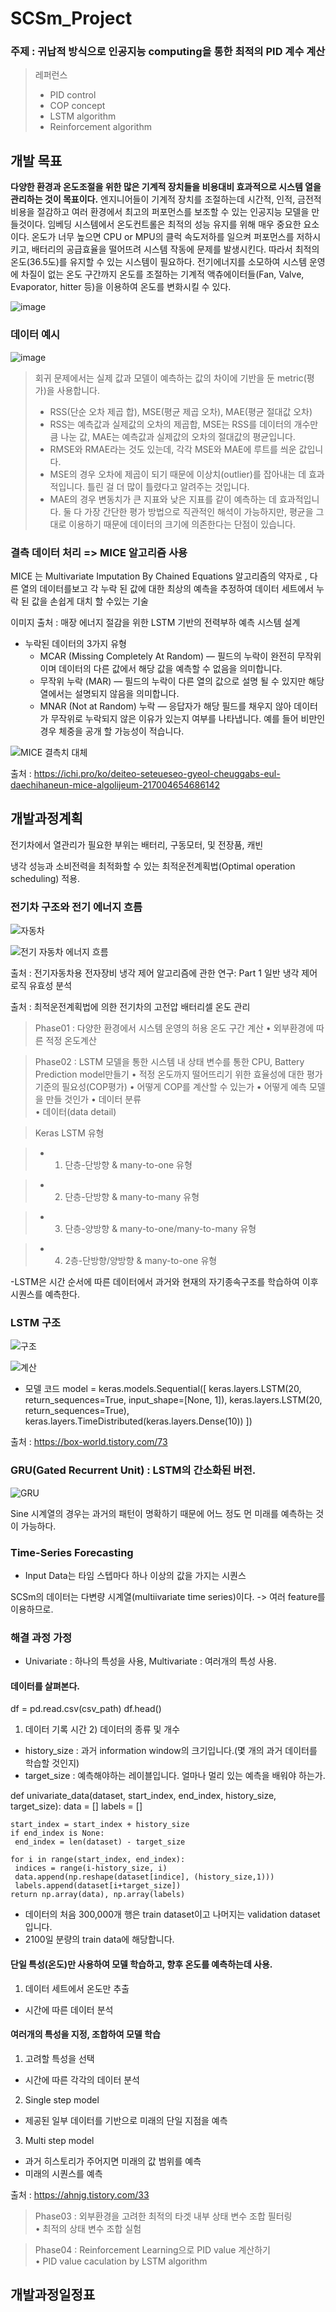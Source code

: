 # SCSm_Project

### 주제 : 귀납적 방식으로 인공지능 computing을 통한 최적의 PID 계수 계산

> 레퍼런스
> - PID control
> - COP concept
> - LSTM algorithm
> - Reinforcement algorithm

## 개발 목표
**다양한 환경과 온도조절을 위한 많은 기계적 장치들을 비용대비 효과적으로 시스템 열을 관리하는 것이 목표이다.** 엔지니어들이 기계적 장치를 조절하는데 시간적, 인적, 금전적 비용을 절감하고 여러 환경에서 최고의 퍼포먼스를 보조할 수 있는 인공지능 모델을 만들것이다.
임베딩 시스템에서 온도컨트롤은 최적의 성능 유지를 위해 매우 중요한 요소이다. 온도가 너무 높으면 CPU or MPU의 클럭 속도저하를 일으켜 퍼포먼스를 저하시키고, 배터리의 공급효율을 떨어뜨려 시스템 작동에 문제를 발생시킨다. 따라서 최적의 온도(36.5도)를 유지할 수 있는 시스템이 필요하다. 전기에너지를 소모하여 시스템 운영에 차질이 없는 온도 구간까지 온도를 조절하는 기계적 액츄에이터들(Fan, Valve, Evaporator, hitter 등)을 이용하여 온도를 변화시킬 수 있다. 



![image](https://user-images.githubusercontent.com/90364187/150447996-46914d4c-4489-40a7-8cdf-550a7f177705.png)


### 데이터 예시

![image](https://user-images.githubusercontent.com/90364187/150448554-8f1f47cb-83b1-45a9-a906-a808da03bb2e.png)


> 회귀 문제에서는 실제 값과 모델이 예측하는 값의 차이에 기반을 둔 metric(평가)을 사용합니다. 
> - RSS(단순 오차 제곱 합), MSE(평균 제곱 오차), MAE(평균 절대값 오차)
> - RSS는 예측값과 실제값의 오차의 제곱합, MSE는 RSS를 데이터의 개수만큼 나눈 값, MAE는 예측값과 실제값의 오차의 절대값의 평균입니다.
> - RMSE와 RMAE라는 것도 있는데, 각각 MSE와 MAE에 루트를 씌운 값입니다.
> - MSE의 경우 오차에 제곱이 되기 때문에 이상치(outlier)를 잡아내는 데 효과적입니다. 틀린 걸 더 많이 틀렸다고 알려주는 것입니다. 
> - MAE의 경우 변동치가 큰 지표와 낮은 지표를 같이 예측하는 데 효과적입니다. 둘 다 가장 간단한 평가 방법으로 직관적인 해석이 가능하지만, 평균을 그대로 이용하기 때문에 데이터의 크기에 의존한다는 단점이 있습니다.


### 결측 데이터 처리 => MICE 알고리즘 사용

MICE 는 Multivariate Imputation By Chained Equations 알고리즘의 약자로 , 다른 열의 데이터를보고 각 누락 된 값에 대한 최상의 예측을 추정하여 데이터 세트에서 누락 된 값을 손쉽게 대치 할 수있는 기술

이미지 출처 : 매장 에너지 절감을 위한 LSTM 기반의 전력부하 예측 시스템 설계

- 누락된 데이터의 3가지 유형
	- MCAR (Missing Completely At Random) — 필드의 누락이 완전히 무작위이며 데이터의 다른 값에서 해당 값을 예측할 수 없음을 의미합니다.
	- 무작위 누락 (MAR) — 필드의 누락이 다른 열의 값으로 설명 될 수 있지만 해당 열에서는 설명되지 않음을 의미합니다.
	- MNAR (Not at Random) 누락 — 응답자가 해당 필드를 채우지 않아 데이터가 무작위로 누락되지 않은 이유가 있는지 여부를 나타냅니다. 예를 들어 비만인 경우 체중을 공개 할 가능성이 적습니다.




![MICE 결측치 대체](https://user-images.githubusercontent.com/90364187/150477261-ad1ecc90-49c4-4d4e-b4d3-eac0c5d8a86c.JPG)





출처 : https://ichi.pro/ko/deiteo-seteueseo-gyeol-cheuggabs-eul-daechihaneun-mice-algolijeum-217004654686142







## 개발과정계획
전기차에서 열관리가 필요한 부위는 배터리, 구동모터, 및 전장품, 캐빈

냉각 성능과 소비전력을 최적화할 수 있는 최적운전계획법(Optimal operation scheduling) 적용.

### 전기차 구조와 전기 에너지 흐름


![자동차](https://user-images.githubusercontent.com/90364187/150477051-ae405281-9406-4eb1-b687-9bdb18931fe5.JPG)

![전기 자동차 에너지 흐름](https://user-images.githubusercontent.com/90364187/150477071-a1b5c1fc-a96a-4370-ac38-5038e5a5ea54.JPG)


출처 : 전기자동차용 전자장비 냉각 제어 알고리즘에 관한 연구: Part 1 일반 냉각 제어 로직 유효성 분석

출처 : 최적운전계획법에 의한 전기차의 고전압 배터리셀 온도 관리

> Phase01 : 다양한 환경에서 시스템 운영의 허용 온도 구간 계산
>  •	외부환경에 따른 적정 온도계산

> Phase02 : LSTM 모델을 통한 시스템 내 상태 변수를 통한 CPU, Battery Prediction model만들기
>  •	적정 온도까지 떨어뜨리기 위한 효율성에 대한 평가기준의 필요성(COP평가)
>  •	어떻게 COP를 계산할 수 있는가
>  •	어떻게 예측 모델을 만들 것인가
>  •	데이터 분류    
>  •	데이터(data detail)  

>Keras LSTM 유형


> - 1. 단층-단방향 & many-to-one 유형

> - 2. 단층-단방향 & many-to-many 유형

> - 3. 단층-양방향 & many-to-one/many-to-many 유형

> - 4. 2층-단방향/양방향 & many-to-one 유형



-LSTM은 시간 순서에 따른 데이터에서 과거와 현재의 자기종속구조를 학습하여 이후 시퀀스를 예측한다.

### LSTM 구조



![구조](https://user-images.githubusercontent.com/90364187/150477541-7b8162c2-d298-42ee-8966-03a47d027351.png)



![계산](https://user-images.githubusercontent.com/90364187/150477727-ae0af9d1-4abe-4858-8c15-cac9b262772e.png)



- 모델 코드
model = keras.models.Sequential([
    keras.layers.LSTM(20, return_sequences=True, input_shape=[None, 1]),
    keras.layers.LSTM(20, return_sequences=True),
    keras.layers.TimeDistributed(keras.layers.Dense(10))
])


출처 : https://box-world.tistory.com/73

### GRU(Gated Recurrent Unit) : LSTM의 간소화된 버전.


![GRU](https://user-images.githubusercontent.com/90364187/150477562-daba0c69-076f-429e-a1e1-5a0b4761c8b5.png)



Sine 시계열의 경우는 과거의 패턴이 명확하기 때문에 어느 정도 먼 미래를 예측하는 것이 가능하다.

### Time-Series Forecasting

- Input Data는 타임 스텝마다 하나 이상의 값을 가지는 시퀀스

SCSm의 데이터는 다변량 시계열(multiivariate time series)이다. -> 여러 feature를 이용하므로.

### 해결 과정 가정

- Univariate : 하나의 특성을 사용, Multivariate : 여러개의 특성 사용.

#### 데이터를 살펴본다.
df = pd.read.csv(csv_path)
df.head()

1) 데이터 기록 시간 2) 데이터의 종류 및 개수

- history_size : 과거 information window의 크기입니다.(몇 개의 과거 데이터를 학습할 것인지)
- target_size : 예측해야하는 레이블입니다. 얼마나 멀리 있는 예측을 배워야 하는가.

def univariate_data(dataset, start_index, end_index, history_size, target_size):
	data = []
	labels = []

	start_index = start_index + history_size
	if end_index is None:
	 end_index = len(dataset) - target_size

	for i in range(start_index, end_index):
	 indices = range(i-history_size, i)
	 data.append(np.reshape(dataset[indice], (history_size,1)))
	 labels.append(dataset[i+target_size])
	return np.array(data), np.array(labels)


- 데이터의 처음 300,000개 행은 train dataset이고 나머지는  validation dataset입니다.
- 2100일 분량의 train data에 해당합니다.

#### 단일 특성(온도)만 사용하여 모델 학습하고, 향후 온도를 예측하는데 사용.

1) 데이터 세트에서 온도만 추출

- 시간에 따른 데이터 분석

#### 여러개의 특성을 지정, 조합하여 모델 학습

1) 고려할 특성을 선택

- 시간에 따른 각각의 데이터 분석

2)  Single step model

- 제공된 일부 데이터를 기반으로 미래의 단일 지점을 예측

3) Multi step model

- 과거 히스토리가 주어지면 미래의 값 범위를 예측
- 미래의 시퀀스를 예측

출처 : https://ahnjg.tistory.com/33




>  Phase03 : 외부환경을 고려한 최적의 타겟 내부 상태 변수 조합 필터링  
>  •	최적의 상태 변수 조합 실험

>  Phase04 : Reinforcement Learning으로 PID value 계산하기  
>  •	PID value caculation by LSTM algorithm


## 개발과정일정표
